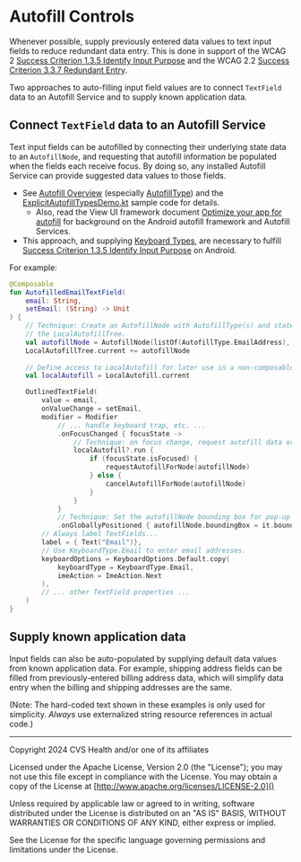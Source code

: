 # Autofill Controls
Whenever possible, supply previously entered data values to text input fields to reduce redundant data entry. This is done in support of the WCAG 2 [Success Criterion 1.3.5 Identify Input Purpose](https://www.w3.org/TR/WCAG21/#identify-input-purpose) and the WCAG 2.2 [Success Criterion 3.3.7 Redundant Entry](https://www.w3.org/TR/WCAG22/#redundant-entry).

Two approaches to auto-filling input field values are to connect `TextField` data to an Autofill Service and to supply known application data.

## Connect `TextField` data to an Autofill Service

Text input fields can be autofilled by connecting their underlying state data to an `AutofillNode`, and requesting that autofill information be populated when the fields each receive focus. By doing so, any installed Autofill Service can provide suggested data values to those fields. 

* See [Autofill Overview](https://developer.android.com/reference/kotlin/androidx/compose/ui/autofill/package-summary) (especially [AutofillType](https://developer.android.com/reference/kotlin/androidx/compose/ui/autofill/AutofillType)) and the [ExplicitAutofillTypesDemo.kt](https://cs.android.com/androidx/platform/frameworks/support/+/androidx-main:compose/ui/ui/integration-tests/ui-demos/src/main/java/androidx/compose/ui/demos/autofill/ExplicitAutofillTypesDemo.kt) sample code for details. 
    * Also, read the View UI framework document [Optimize your app for autofill](https://developer.android.com/guide/topics/text/autofill-optimize) for background on the Android autofill framework and Autofill Services.
* This approach, and supplying [Keyboard Types](../interactions/KeyboardTypes.md), are necessary to fulfill [Success Criterion 1.3.5 Identify Input Purpose](https://www.w3.org/TR/WCAG21/#identify-input-purpose) on Android.

For example:

```kotlin
@Composable
fun AutofilledEmailTextField(
    email: String,
    setEmail: (String) -> Unit
) {
    // Technique: Create an AutofillNode with AutofillType(s) and state setter lambda. Connect it to 
    // the LocalAutofillTree.  
    val autofillNode = AutofillNode(listOf(AutofillType.EmailAddress), onFill = setEmail)
    LocalAutofillTree.current += autofillNode
    
    // Define access to LocalAutofill for later use in a non-composable context.
    val localAutofill = LocalAutofill.current

    OutlinedTextField(
        value = email,
        onValueChange = setEmail,
        modifier = Modifier
            // ... handle keyboard trap, etc. ...
            .onFocusChanged { focusState ->
                // Technique: on focus change, request autofill data or cancel existing request.
                localAutofill?.run {
                    if (focusState.isFocused) {
                        requestAutofillForNode(autofillNode)
                    } else {
                        cancelAutofillForNode(autofillNode)
                    }
                }
            }
            // Technique: Set the autofillNode bounding box for pop-up positioning.
            .onGloballyPositioned { autofillNode.boundingBox = it.boundsInWindow() },
        // Always label TextFields...
        label = { Text("Email")},
        // Use KeyboardType.Email to enter email addresses.
        keyboardOptions = KeyboardOptions.Default.copy(
            keyboardType = KeyboardType.Email,
            imeAction = ImeAction.Next
        ),
        // ... other TextField properties ...
    )
}
```

## Supply known application data

Input fields can also be auto-populated by supplying default data values from known application data. For example, shipping address fields can be filled from previously-entered billing address data, which will simplify data entry when the billing and shipping addresses are the same.

(Note: The hard-coded text shown in these examples is only used for simplicity. _Always_ use externalized string resource references in actual code.)

----

Copyright 2024 CVS Health and/or one of its affiliates

Licensed under the Apache License, Version 2.0 (the "License");
you may not use this file except in compliance with the License.
You may obtain a copy of the License at
[http://www.apache.org/licenses/LICENSE-2.0]()

Unless required by applicable law or agreed to in writing, software
distributed under the License is distributed on an "AS IS" BASIS,
WITHOUT WARRANTIES OR CONDITIONS OF ANY KIND, either express or implied.

See the License for the specific language governing permissions and
limitations under the License.